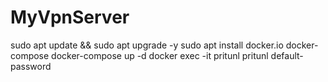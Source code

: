 # MyVpnServer

sudo apt update && sudo apt upgrade -y
sudo apt install docker.io docker-compose
docker-compose up -d
docker exec -it pritunl pritunl default-password
